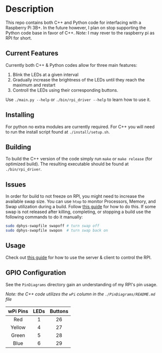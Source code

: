 # Description

This repo contains both C++ and Python code for interfacing with a Raspberry Pi 3B+.
In the future however, I plan on stop supporting the Python code base in favor of C++.
_Note:_ I may rever to the raspberry pi as RPI for short.

## Current Features

Currently both C++ & Python codes allow for three main features:

1. Blink the LEDs at a given interval
2. Gradually increase the brightness of the LEDs until they reach the maximum and restart
3. Controll the LEDs using their corresponding buttons.

Use `./main.py --help` or `./bin/rpi_driver --help` to learn how to use it.

## Installing

For python no extra modules are currently required.
For C++ you will need to run the install script found at `./install/setup.sh`.

## Building

To build the C++ version of the code simply run `make` or `make release` (for optimized build).
The resulting executable should be found at `./bin/rpi_driver`.

## Issues

In order for build to not freeze on RPI, you might need to increase the available swap size. You can use `htop` to monitor Processors, Memory, and Swap utilization during a build.
Follow [this guide](https://pimylifeup.com/raspberry-pi-swap-file/) for how to do this. If some swap is not released after killing, completing, or stopping a build use the following commands to do it manually:

``` bash
sudo dphys-swapfile swapoff # turn swap off
sudo dphys-swapfile swapon  # turn swap back on
```

## Usage

Check out [this guide](https://github.com/NRizzoInc/RaspberryPi/wiki) for how to use the server & client to control the RPI.

## GPIO Configuration

See the `PinDiagrams` directory gain an understanding of my RPI's pin usage.

_Note: the C++ code utilizes the `wPi` column in the `./PinDiagrams/README.md` file_

| wPi Pins 	| LEDs 	| Buttons 	|
|:--------:	|:----:	|:-------:	|
|    Red   	|   1	|    26    	|
|  Yellow  	|   4  	|    27    	|
|   Green  	|   5  	|    28    	|
|   Blue   	|   6  	|    29    	|

